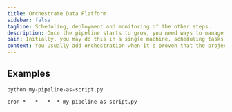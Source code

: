 ```yaml
---
title: Orchestrate Data Platform
sidebar: false
tagline: Scheduling, deployment and monitoring of the other steps.
description: Once the pipeline starts to grow, you need ways to manage all the tasks and to ensure everything remains running as expected.
pain: Initially, you may do this in a single machine, scheduling tasks using cron. Over time, you will want to have one place to monitor what's currently running and logs of old processes.
context: You usually add orchestration when it's proven that the project will continue to scale over time.
---
```


## Examples

```
python my-pipeline-as-script.py
 
cron *   *   *  * my-pipeline-as-script.py
```
